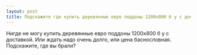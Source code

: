 ```yaml
---
layout: post 
title: Подскажите где купить деревянные евро поддоны 1200х800 б у с доставкой 
--- 
```

Нигде не могу купить деревянные евро поддоны 1200х800 б у с доставкой. Или ждать надо очень долго, или цена баснословная. Подскажите, где вы брали?
